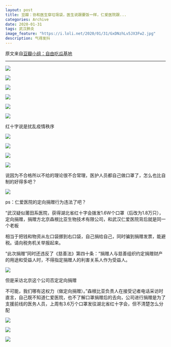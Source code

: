 ```yaml
---
layout: post
title: 豆瓣：协和医生穿垃圾袋，医生说跟要饭一样，仁爱医院跟...
categories: Archive
date: 2020-01-31
tags: 武汉肺炎
image_feature: "https://i.loli.net/2020/01/31/GxDNzhLv5JX3Fw2.jpg"
description: 气得发抖
---
```


原文来自[豆瓣小组：自由吃瓜基地](http://206.189.252.32:8083/%E5%8D%8F%E5%92%8C%E5%8C%BB%E7%94%9F%E7%A9%BF%E5%9E%83%E5%9C%BE%E8%A2%8B%EF%BC%8C%E5%8C%BB%E7%94%9F%E8%AF%B4%E8%B7%9F%E8%A6%81%E9%A5%AD%E4%B8%80%E6%A0%B7%EF%BC%8C%E4%BB%81%E7%88%B1%E5%8C%BB%E9%99%A2%E8%B7%9F....html)

---

![](https://i.loli.net/2020/01/31/teKiZwncN3OSACq.jpg)

![](https://i.loli.net/2020/01/31/eaLCd2QvW8YZoj9.jpg)

![](https://i.loli.net/2020/01/31/29Sw7HY56MdfjCh.jpg)

![](https://i.loli.net/2020/01/31/iY6FwPfmNxZc1JS.jpg)

![](https://i.loli.net/2020/01/31/WpqVDeA1RKNGzuB.jpg)

![](https://i.loli.net/2020/01/31/xTuagDdicPqf1oM.jpg)

红十字说是扰乱疫情秩序

![](https://i.loli.net/2020/01/31/tKTyWXwCaV7N8kD.jpg)

![](https://i.loli.net/2020/01/31/k7NEeQvsHYPAVmu.jpg)

![](https://i.loli.net/2020/01/31/GxDNzhLv5JX3Fw2.jpg)

![](https://i.loli.net/2020/01/31/tugJPdWUyoDzb5L.jpg)

说因为不合格所以不给的理论很不合常理，医护人员都自己做口罩了，怎么也比自制的好得多吧？

![](https://i.loli.net/2020/01/31/tixRMU9jOsfy7KT.jpg)

ps：仁爱医院的定向捐赠行为违法了吧？

“武汉疑似莆田系医院，获得湖北省红十字会拨发1.6W个口罩（后改为1.8万只），定向捐赠，捐赠方北京森根比亚生物技术有限公司，和武汉仁爱医院背后就是同一个老板

相当于把钱和物资从左口袋挪到右口袋，自己捐给自己，同时骗到捐赠发票，能避税。请向税务机关举报起来。

“此次捐赠”同时还违反了《慈善法》第四十条：“捐赠人与慈善组织约定捐赠财产的用途和受益人时，不得指定捐赠人的利害关系人作为受益人。

![](https://i.loli.net/2020/01/31/KSQY9Zo7JbyOqXa.jpg)

但是采访北京这个公司否定定向捐赠

不可能，我们哪有这权力（做定向捐赠）。”森根比亚负责人在接受记者电话采访时直言，自己既不知道仁爱医院，也不了解口罩捐赠后的去向，公司进行捐赠是为了支援前线的医务人员，上周有3.6万个口罩发往湖北省红十字会，但不清楚怎么分配

![](https://i.loli.net/2020/01/31/J1LhVZC7IskYW6r.jpg)

![](https://i.loli.net/2020/01/31/s6yH1EIFurAlLCc.jpg)

![](https://i.loli.net/2020/01/31/fFhnoj2CemHKSOJ.jpg)
